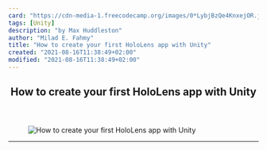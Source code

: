 ```yaml
---
card: "https://cdn-media-1.freecodecamp.org/images/0*LybjBzQe4KnxejOR.jpg"
tags: [Unity]
description: "by Max Huddleston"
author: "Milad E. Fahmy"
title: "How to create your first HoloLens app with Unity"
created: "2021-08-16T11:38:49+02:00"
modified: "2021-08-16T11:38:49+02:00"
---
```

<div class="site-wrapper">
<main id="site-main" class="site-main outer">
<div class="inner">
<article class="post-full post tag-unity tag-hololens tag-technology tag-virtual-reality tag-programming ">
<header class="post-full-header">
<h1 class="post-full-title">How to create your first HoloLens app with Unity</h1>
</header>
<figure class="post-full-image">
<picture>
<source media="(max-width: 700px)" sizes="1px" srcset="data:image/gif;base64,R0lGODlhAQABAIAAAAAAAP///yH5BAEAAAAALAAAAAABAAEAAAIBRAA7 1w">
<source media="(min-width: 701px)" sizes="(max-width: 800px) 400px,
(max-width: 1170px) 700px,
1400px" srcset="https://cdn-media-1.freecodecamp.org/images/0*LybjBzQe4KnxejOR.jpg 300w,
https://cdn-media-1.freecodecamp.org/images/0*LybjBzQe4KnxejOR.jpg 600w,
https://cdn-media-1.freecodecamp.org/images/0*LybjBzQe4KnxejOR.jpg 1000w,
https://cdn-media-1.freecodecamp.org/images/0*LybjBzQe4KnxejOR.jpg 2000w">
<img onerror="this.style.display='none'" src="https://cdn-media-1.freecodecamp.org/images/0*LybjBzQe4KnxejOR.jpg" alt="How to create your first HoloLens app with Unity">
</picture>
</figure>
<section class="post-full-content">
<div class="post-content medium-migrated-article">
</div>
<hr>
</section>
</article>
</div>
</main>
</div>
<!-- Google Tag Manager (noscript) -->
<!-- End Google Tag Manager (noscript) -->
